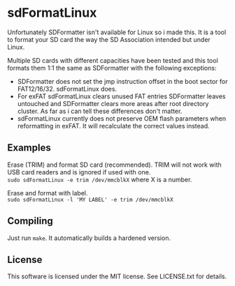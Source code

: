 # sdFormatLinux
Unfortunately SDFormatter isn't available for Linux so i made this. It is a tool to format your SD card the way the SD Association intended but under Linux.

Multiple SD cards with different capacities have been tested and this tool formats them 1:1 the same as SDFormatter with the following exceptions:
* SDFormatter does not set the jmp instruction offset in the boot sector for FAT12/16/32. sdFormatLinux does.
* For exFAT sdFormatLinux clears unused FAT entries SDFormatter leaves untouched and SDFormatter clears more areas after root directory cluster. As far as i can tell these differences don't matter.
* sdFormatLinux currently does not preserve OEM flash parameters when reformatting in exFAT. It will recalculate the correct values instead.

## Examples
Erase (TRIM) and format SD card (recommended). TRIM will not work with USB card readers and is ignored if used with one.  
`sudo sdFormatLinux -e trim /dev/mmcblkX` where X is a number.

Erase and format with label.  
`sudo sdFormatLinux -l 'MY LABEL' -e trim /dev/mmcblkX`

## Compiling
Just run `make`. It automatically builds a hardened version.

## License
This software is licensed under the MIT license. See LICENSE.txt for details.